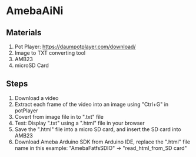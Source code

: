 # AmebaAiNi

## Materials
1. Pot Player: https://daumpotplayer.com/download/
2. Image to TXT converting tool
3. AMB23
4. microSD Card

## Steps
1. Download a video
2. Extract each frame of the video into an image using "Ctrl+G" in potPlayer
3. Covert from image file in to ".txt" file
4. Test: Display ".txt" using a ".html" file in your browser
5. Save the ".html" file into a micro SD card, and insert the SD card into AMB23
6. Download Ameba Arduino SDK from Arduino IDE, replace the ".html" file name in this example: "AmebaFatfsSDIO" -> "read_html_from_SD card"